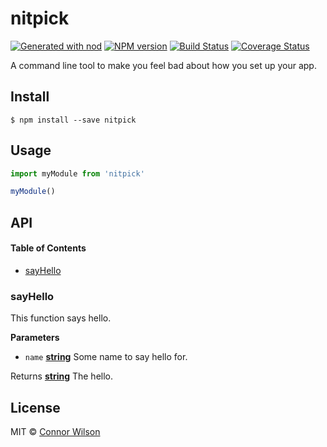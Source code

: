 # nitpick

[![Generated with nod](https://img.shields.io/badge/generator-nod-2196F3.svg?style=flat-square)](https://github.com/diegohaz/nod)
[![NPM version](https://img.shields.io/npm/v/nitpick.svg?style=flat-square)](https://npmjs.org/package/nitpick)
[![Build Status](https://img.shields.io/travis/cwlsn/nitpick/master.svg?style=flat-square)](https://travis-ci.org/cwlsn/nitpick) [![Coverage Status](https://img.shields.io/codecov/c/github/cwlsn/nitpick/master.svg?style=flat-square)](https://codecov.io/gh/cwlsn/nitpick/branch/master)

A command line tool to make you feel bad about how you set up your app.

## Install

    $ npm install --save nitpick

## Usage

```js
import myModule from 'nitpick'

myModule()
```

## API

<!-- Generated by documentation.js. Update this documentation by updating the source code. -->

#### Table of Contents

-   [sayHello](#sayhello)

### sayHello

This function says hello.

**Parameters**

-   `name` **[string](https://developer.mozilla.org/docs/Web/JavaScript/Reference/Global_Objects/String)** Some name to say hello for.

Returns **[string](https://developer.mozilla.org/docs/Web/JavaScript/Reference/Global_Objects/String)** The hello.

## License

MIT © [Connor Wilson](https://cwlsn.com)
